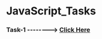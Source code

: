 # JavaScript_Tasks
### Task-1 --------> [Click Here](https://amit2908kumar.github.io/JavaScript_Tasks/Task-1.html)
